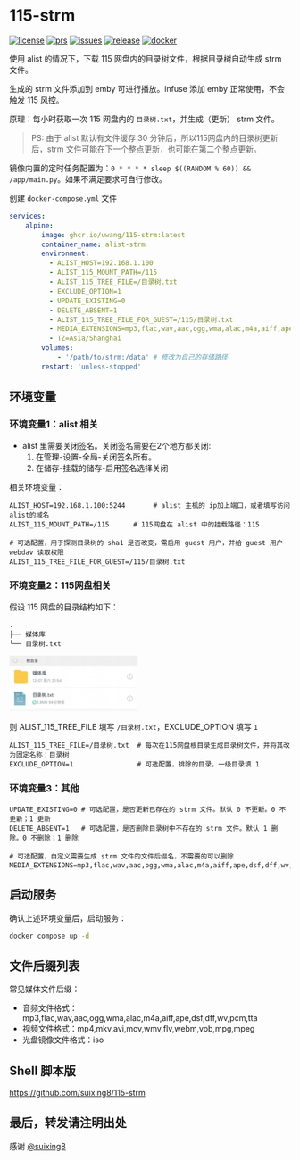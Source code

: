 [license]: /LICENSE
[license-badge]: https://img.shields.io/github/license/Akimio521/AutoFilm?style=flat-square&a=1
[prs]: https://github.com/uwang/115-strm
[prs-badge]: https://img.shields.io/badge/PRs-welcome-brightgreen.svg?style=flat-square
[issues]: https://github.com/uwang/115-strm/issues/new
[issues-badge]: https://img.shields.io/badge/Issues-welcome-brightgreen.svg?style=flat-square
[release]: https://github.com/uwang/115-strm/releases/latest
[release-badge]: https://img.shields.io/github/v/release/uwang/115-strm?style=flat-square
[docker]: https://hub.docker.com/r/uwang/115-strm
[docker-badge]: https://img.shields.io/docker/pulls/uwang/115-strm?color=%2348BB78&logo=docker&label=pulls

# 115-strm

[![license][license-badge]][license]
[![prs][prs-badge]][prs]
[![issues][issues-badge]][issues]
[![release][release-badge]][release]
[![docker][docker-badge]][docker]

使用 alist 的情况下，下载 115 网盘内的目录树文件，根据目录树自动生成 strm 文件。

生成的 strm 文件添加到 emby 可进行播放。infuse 添加 emby 正常使用，不会触发 115 风控。

原理：每小时获取一次 115 网盘内的 `目录树.txt`，并生成（更新） strm 文件。
>PS: 由于 alist 默认有文件缓存 30 分钟后，所以115网盘内的目录树更新后，strm 文件可能在下一个整点更新，也可能在第二个整点更新。

镜像内置的定时任务配置为：`0 * * * * sleep $((RANDOM % 60)) && /app/main.py`。如果不满足要求可自行修改。

创建 `docker-compose.yml` 文件

```yml
services:
    alpine:
        image: ghcr.io/uwang/115-strm:latest
        container_name: alist-strm
        environment:
          - ALIST_HOST=192.168.1.100
          - ALIST_115_MOUNT_PATH=/115
          - ALIST_115_TREE_FILE=/目录树.txt
          - EXCLUDE_OPTION=1
          - UPDATE_EXISTING=0
          - DELETE_ABSENT=1
          - ALIST_115_TREE_FILE_FOR_GUEST=/115/目录树.txt
          - MEDIA_EXTENSIONS=mp3,flac,wav,aac,ogg,wma,alac,m4a,aiff,ape,dsf,dff,wv,pcm,tta,mp4,mkv,avi,mov,wmv,flv,webm,vob,mpg,mpeg,iso
          - TZ=Asia/Shanghai
        volumes:
            - '/path/to/strm:/data' # 修改为自己的存储路径
        restart: 'unless-stopped'
```

## 环境变量

### 环境变量1：alist 相关

- alist 里需要关闭签名。关闭签名需要在2个地方都关闭:
    1. 在管理-设置-全局-关闭签名所有。
    2. 在储存-挂载的储存-启用签名选择关闭

相关环境变量：

```env
ALIST_HOST=192.168.1.100:5244       # alist 主机的 ip加上端口，或者填写访问alist的域名
ALIST_115_MOUNT_PATH=/115      # 115网盘在 alist 中的挂载路径：115

# 可选配置，用于探测目录树的 sha1 是否改变，需启用 guest 用户，并给 guest 用户 webdav 读取权限
ALIST_115_TREE_FILE_FOR_GUEST=/115/目录树.txt
```

### 环境变量2：115网盘相关

假设 115 网盘的目录结构如下：

```txt
.
├── 媒体库
└── 目录树.txt
```

<img src="./img/115.png" alt="115目录结构" width="230" height="100">

则 ALIST_115_TREE_FILE 填写 `/目录树.txt`，EXCLUDE_OPTION 填写 `1`

```env
ALIST_115_TREE_FILE=/目录树.txt  # 每次在115网盘根目录生成目录树文件，并将其改为固定名称：目录树
EXCLUDE_OPTION=1                # 可选配置，排除的目录，一级目录填 1
```

### 环境变量3：其他

```env
UPDATE_EXISTING=0 # 可选配置，是否更新已存在的 strm 文件。默认 0 不更新。0 不更新；1 更新
DELETE_ABSENT=1   # 可选配置，是否删除目录树中不存在的 strm 文件。默认 1 删除。0 不删除；1 删除

# 可选配置，自定义需要生成 strm 文件的文件后缀名，不需要的可以删除
MEDIA_EXTENSIONS=mp3,flac,wav,aac,ogg,wma,alac,m4a,aiff,ape,dsf,dff,wv,pcm,tta,mp4,mkv,avi,mov,wmv,flv,webm,vob,mpg,mpeg,iso
```

## 启动服务

确认上述环境变量后，启动服务：

```bash
docker compose up -d
```

## 文件后缀列表

常见媒体文件后缀：

- 音频文件格式：mp3,flac,wav,aac,ogg,wma,alac,m4a,aiff,ape,dsf,dff,wv,pcm,tta
- 视频文件格式：mp4,mkv,avi,mov,wmv,flv,webm,vob,mpg,mpeg
- 光盘镜像文件格式：iso

## Shell 脚本版

<https://github.com/suixing8/115-strm>

## 最后，转发请注明出处

感谢 [@suixing8](https://github.com/suixing8)
